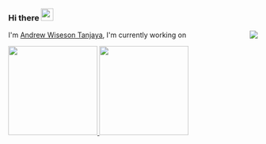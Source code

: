 ### Hi there <img src="https://media.giphy.com/media/hvRJCLFzcasrR4ia7z/giphy.gif" width="25px">
<img src="images/me.jpg" align="right" />

I'm [Andrew Wiseson Tanjaya](https://www.linkedin.com/in/andrew-wiseson-tanjaya-363a57192/), I'm currently working on 

<!--
**andrewtanjaya/andrewtanjaya** is a ✨ _special_ ✨ repository because its `README.md` (this file) appears on your GitHub profile.

Here are some ideas to get you started:

- 🔭 I’m currently working on ...
- 🌱 I’m currently learning ...
- 👯 I’m looking to collaborate on ...
- 🤔 I’m looking for help with ...
- 💬 Ask me about ...
- 📫 How to reach me: ...
- 😄 Pronouns: ...
- ⚡ Fun fact: ...
-->


<p align="left">
<a href="https://github.com/gilangadhan">
  <img height="180em" src="https://github-readme-stats-eight-theta.vercel.app/api?username=andrewtanjaya&show_icons=true&theme=algolia&include_all_commits=true&count_private=true"/>
  <img height="180em" src="https://github-readme-stats-eight-theta.vercel.app/api/top-langs/?username=andrewtanjaya&layout=compact&langs_count=8&theme=algolia"/>
</a>
</p>
